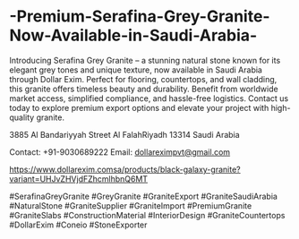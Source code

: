 # -Premium-Serafina-Grey-Granite-Now-Available-in-Saudi-Arabia-
 Introducing Serafina Grey Granite – a stunning natural stone known for its elegant grey tones and unique texture, now available in Saudi Arabia through Dollar Exim. Perfect for flooring, countertops, and wall cladding, this granite offers timeless beauty and durability. Benefit from worldwide market access, simplified compliance, and hassle-free logistics. Contact us today to explore premium export options and elevate your project with high-quality granite. 

3885 Al Bandariyyah Street   Al FalahRiyadh 13314  Saudi Arabia 

 Contact: +91-9030689222 
  Email: dollareximpvt@gmail.com 

https://www.dollarexim.comsa/products/black-galaxy-granite?variant=UHJvZHVjdFZhcmlhbnQ6MT 

 
 #SerafinaGreyGranite #GreyGranite #GraniteExport #GraniteSaudiArabia #NaturalStone #GraniteSupplier #GraniteImport #PremiumGranite #GraniteSlabs #ConstructionMaterial #InteriorDesign #GraniteCountertops #DollarExim #Coneio #StoneExporter 
